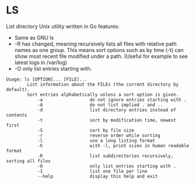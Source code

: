 LS
========

List directory Unix utility written in Go features:
* Same as GNU ls
* -R has changed, meaning recursively lists all files with relative path names as one group. This means sort options such as by time (-t) can show most recent file modified under a path. (Useful for example to see latest logs in /var/log)
* -O only list entries starting with.

```
Usage: ls [OPTION]... [FILE]...
        List information about the FILEs (the current directory by default).
        Sort entries alphabetically unless a sort option is given.
            -a                  do not ignore entries starting with .
            -A                  do not list implied . and ..
            -d                  list directory entries instead of contents
            -t                  sort by modification time, newest first
            -S                  sort by file size
            -r                  reverse order while sorting
            -l                  use a long listing format
            -h                  with -l, print sizes in human readable format
            -R                  list subdirectories recursively, sorting all files
            -O                  only list entries starting with .
            -1                  list one file per line
            --help              display this help and exit
````
